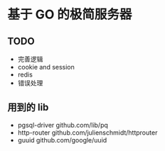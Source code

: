# 基于 GO 的极简服务器

## TODO

- 完善逻辑
- cookie and session
- redis
- 错误处理

## 用到的 lib

- pgsql-driver github.com/lib/pq
- http-router github.com/julienschmidt/httprouter
- guuid github.com/google/uuid
